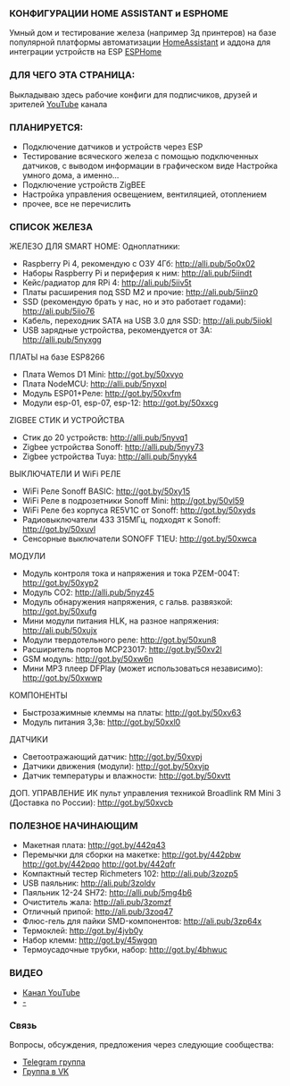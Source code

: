 ### КОНФИГУРАЦИИ HOME ASSISTANT и ESPHOME
Умный дом и тестирование железа (например 3д принтеров) на базе популярной платформы автоматизации <a href="https://www.home-assistant.io/">HomeAssistant</a> и аддона для интеграции устройств на ESP <a href="https://esphome.io/">ESPHome</a>

### ДЛЯ ЧЕГО ЭТА СТРАНИЦА:
Выкладываю здесь рабочие конфиги для подписчиков, друзей и зрителей <a href="https://www.youtube.com/channel/UCzI016x7MItBtQCJiSWI7yA">YouTube</a> канала

### ПЛАНИРУЕТСЯ:
* Подключение датчиков и устройств через ESP
* Тестирование всяческого железа с помощью подключенных датчиков, с выводом информации в графическом виде
Настройка умного дома, а именно...
* Подключение устройств ZigBEE
* Настройка управления освещением, вентиляцией, отоплением
* прочее, все не перечислить

### СПИСОК ЖЕЛЕЗА
ЖЕЛЕЗО ДЛЯ SMART HOME:
Одноплатники: 
* Raspberry Pi 4, рекомендую с ОЗУ 4Гб:  http://alli.pub/5o0x02
* Наборы Raspberry Pi и периферия к ним: http://ali.pub/5iindt
* Кейс/радиатор для RPi 4: http://ali.pub/5iiv5t
* Платы расширения под SSD M2 и прочие: http://ali.pub/5iinz0
* SSD (рекомендую брать у нас, но и это работает годами): http://ali.pub/5iio76
* Кабель, переходник SATA на USB 3.0 для SSD: http://ali.pub/5iiokl
* USB зарядные устройства, рекомендуется от 3А: http://alli.pub/5nyxgg

ПЛАТЫ на базе ESP8266
* Плата Wemos D1 Mini: http://got.by/50xvyo
* Плата NodeMCU: http://alli.pub/5nyxpl
* Модуль ESP01+Реле: http://got.by/50xvfm
* Модули esp-01, esp-07, esp-12: http://got.by/50xxcg

ZIGBEE СТИК И УСТРОЙСТВА
* Стик до 20 устройств: http://alli.pub/5nyvq1
* Zigbee устройства Sonoff: http://alli.pub/5nyy73
* Zigbee устройства Tuya: http://alli.pub/5nyyk4

ВЫКЛЮЧАТЕЛИ И WiFi РЕЛЕ
* WiFi Реле Sonoff BASIC: http://got.by/50xy15
* WiFi Реле в подрозетники Sonoff Mini: http://got.by/50vl59
* WiFi Реле без корпуса RE5V1C от Sonoff: http://got.by/50xyds
* Радиовыключатели 433 315МГц, подходят к Sonoff: http://got.by/50xuvl 
* Сенсорные выключатели SONOFF T1EU: http://got.by/50xwca

МОДУЛИ
* Модуль контроля тока и напряжения и тока PZEM-004T: http://got.by/50xyp2
* Модуль CO2: http://alli.pub/5nyz45
* Модуль обнаружения напряжения, с гальв. развязкой: http://got.by/50xufg 
* Мини модули питания HLK, на разное напряжения: http://ali.pub/50xujx
* Модули твердотельного реле: http://got.by/50xun8
* Расширитель портов MCP23017: http://got.by/50xv2l 
* GSM модуль: http://got.by/50xw6n
* Мини MP3 плеер DFPlay (может использоваться независимо): http://got.by/50xwwp

КОМПОНЕНТЫ
* Быстрозажимные клеммы на платы: http://got.by/50xv63
* Модуль питания 3,3в: http://got.by/50xxl0 

ДАТЧИКИ
* Cветоотражающий датчик: http://got.by/50xvpj
* Датчики движения (модули): http://got.by/50xvjp
* Датчик температуры и влажности: http://got.by/50xvtt

ДОП. УПРАВЛЕНИЕ
ИК пульт управления техникой Broadlink RM Mini 3 (Доставка по России): http://got.by/50xvcb

### ПОЛЕЗНОЕ НАЧИНАЮЩИМ

* Макетная плата: http://got.by/442q43
* Перемычки для сборки на макетке: http://got.by/442pbw  http://got.by/442pqo  http://got.by/442qfr
* Компактный тестер Richmeters 102: http://ali.pub/3zozp5
* USB паяльник: http://ali.pub/3zoldv
* Паяльник 12-24 SH72: http://alli.pub/5mg4b6
* Очиститель жала: http://ali.pub/3zomzf
* Отличный припой: http://ali.pub/3zoq47
* Флюс-гель для пайки SMD-компонентов: http://ali.pub/3zp64x
* Термоклей: http://got.by/4jvb0y
* Набор клемм: http://got.by/45wgqn
* Термоусадочные трубки, набор: http://got.by/4bhwuc

### ВИДЕО
* <a href="https://www.youtube.com/channel/UCzI016x7MItBtQCJiSWI7yA">Канал YouTube</a>
* <a href=" ">-</a>

### Связь
Вопросы, обсуждения, предложения через следующие сообщества:
* [Telegram группа](https://t.me/technarr)
* [Группа в VK](https://vk.com/technarrus)
